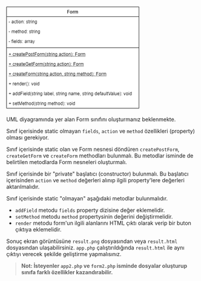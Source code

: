 ![uml](https://raw.githubusercontent.com/teknasyon-bootcamp/homework3/master/uml.png)

UML diyagramında yer alan Form sınıfını oluşturmanız beklenmekte.
 
Sınıf içerisinde static olmayan `fields`, `action` ve `method` özellikleri (property) olması gerekiyor.

Sınıf içerisinde static olan ve Form nesnesi döndüren `createPostForm`, `createGetForm` ve `createForm` methodları bulunmalı. Bu metodlar isminde de belirtilen metodlarda Form nesneleri oluşturmalı.

Sınıf içerisinde bir "private" başlatıcı (constructor) bulunmalı. Bu başlatıcı içerisinden `action` ve `method` değerleri alınıp ilgili property'lere değerleri aktarılmalıdır.

Sınıf içerisinde static "olmayan" aşağıdaki metodlar bulunmalıdır.

- `addField` metodu `fields` property dizisine değer eklemelidir.
- `setMethod` metodu `method` propertysinin değerini değiştirmelidir.
- `render` metodu form'un ilgili alanlarını HTML çıktı olarak verip bir buton çıktıya eklemelidir.

Sonuç ekran görüntüsüne `result.png` dosyasından veya `result.html` dosyasından ulaşabilirsiniz. `app.php` çalıştırıldığında `result.html` ile aynı çıktıyı verecek şekilde geliştirme yapmalısınız.

> **Not: İsteyenler `app2.php` ve `form2.php` isminde dosyalar oluşturup sınıfa farklı özellikler kazandırabilir.**
